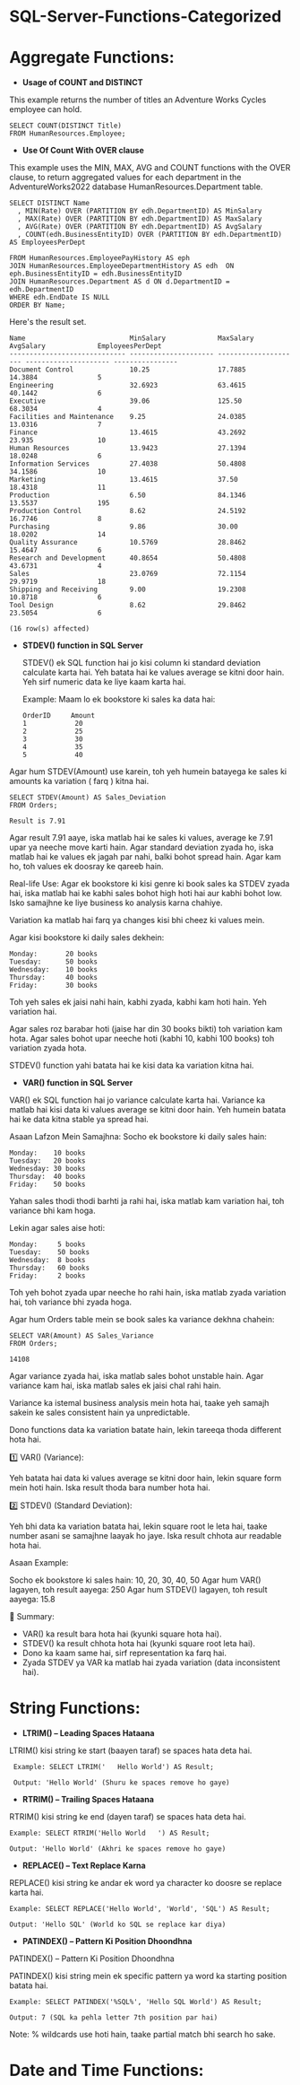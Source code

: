 # SQL-Server-Functions-Categorized

#  Aggregate Functions:

- **Usage of COUNT and DISTINCT**

This example returns the number of titles an Adventure Works Cycles employee can hold.

    SELECT COUNT(DISTINCT Title)
    FROM HumanResources.Employee;
    
- **Use Of Count With OVER clause**

This example uses the MIN, MAX, AVG and COUNT functions with the OVER clause, to return aggregated values for each department in the AdventureWorks2022 database HumanResources.Department table.

    SELECT DISTINCT Name
      , MIN(Rate) OVER (PARTITION BY edh.DepartmentID) AS MinSalary
      , MAX(Rate) OVER (PARTITION BY edh.DepartmentID) AS MaxSalary
      , AVG(Rate) OVER (PARTITION BY edh.DepartmentID) AS AvgSalary
      , COUNT(edh.BusinessEntityID) OVER (PARTITION BY edh.DepartmentID) AS EmployeesPerDept
    
    FROM HumanResources.EmployeePayHistory AS eph
    JOIN HumanResources.EmployeeDepartmentHistory AS edh  ON eph.BusinessEntityID = edh.BusinessEntityID
    JOIN HumanResources.Department AS d ON d.DepartmentID = edh.DepartmentID
    WHERE edh.EndDate IS NULL
    ORDER BY Name;

  Here's the result set.

    Name                          MinSalary             MaxSalary             AvgSalary             EmployeesPerDept
    ----------------------------- --------------------- --------------------- --------------------- ----------------
    Document Control              10.25                 17.7885               14.3884               5
    Engineering                   32.6923               63.4615               40.1442               6
    Executive                     39.06                 125.50                68.3034               4
    Facilities and Maintenance    9.25                  24.0385               13.0316               7
    Finance                       13.4615               43.2692               23.935                10
    Human Resources               13.9423               27.1394               18.0248               6
    Information Services          27.4038               50.4808               34.1586               10
    Marketing                     13.4615               37.50                 18.4318               11
    Production                    6.50                  84.1346               13.5537               195
    Production Control            8.62                  24.5192               16.7746               8
    Purchasing                    9.86                  30.00                 18.0202               14
    Quality Assurance             10.5769               28.8462               15.4647               6
    Research and Development      40.8654               50.4808               43.6731               4
    Sales                         23.0769               72.1154               29.9719               18
    Shipping and Receiving        9.00                  19.2308               10.8718               6
    Tool Design                   8.62                  29.8462               23.5054               6
  
    (16 row(s) affected)

 - **STDEV() function in SQL Server**

   STDEV() ek SQL function hai jo kisi column ki standard deviation calculate karta hai. Yeh batata hai ke values average se kitni door hain. Yeh sirf numeric data ke liye kaam karta 
   hai.

   Example:
   Maam lo ek bookstore ki sales ka data hai:

       OrderID	   Amount
       1	        20
       2 	        25
       3	        30
       4	        35
       5	        40

Agar hum STDEV(Amount) use karein, toh yeh humein batayega ke sales ki amounts ka variation ( farq ) kitna hai.

    SELECT STDEV(Amount) AS Sales_Deviation
    FROM Orders;

    Result is 7.91

Agar result 7.91 aaye, iska matlab hai ke sales ki values, average ke 7.91 upar ya neeche move karti hain. Agar standard deviation zyada ho, iska matlab hai ke values ek jagah par nahi, balki bohot spread hain. Agar kam ho, toh values ek doosray ke qareeb hain.

Real-life Use:
Agar ek bookstore ki kisi genre ki book sales ka STDEV zyada hai, iska matlab hai ke kabhi sales bohot high hoti hai aur kabhi bohot low. Isko samajhne ke liye business ko analysis karna chahiye.

Variation ka matlab hai farq ya changes kisi bhi cheez ki values mein.

Agar kisi bookstore ki daily sales dekhein:

    Monday:       20 books
    Tuesday:      50 books
    Wednesday:    10 books
    Thursday:     40 books
    Friday:       30 books

Toh yeh sales ek jaisi nahi hain, kabhi zyada, kabhi kam hoti hain. Yeh variation hai.

Agar sales roz barabar hoti (jaise har din 30 books bikti) toh variation kam hota.
Agar sales bohot upar neeche hoti (kabhi 10, kabhi 100 books) toh variation zyada hota.

STDEV() function yahi batata hai ke kisi data ka variation kitna hai. 

 - **VAR() function in SQL Server**

VAR() ek SQL function hai jo variance calculate karta hai. Variance ka matlab hai kisi data ki values average se kitni door hain. Yeh humein batata hai ke data kitna stable ya spread hai.

Asaan Lafzon Mein Samajhna:
Socho ek bookstore ki daily sales hain:

    Monday:    10 books
    Tuesday:   20 books
    Wednesday: 30 books
    Thursday:  40 books
    Friday:    50 books

Yahan sales thodi thodi barhti ja rahi hai, iska matlab kam variation hai, toh variance bhi kam hoga.

Lekin agar sales aise hoti:

    Monday:     5 books
    Tuesday:    50 books
    Wednesday:  8 books
    Thursday:   60 books
    Friday:     2 books

Toh yeh bohot zyada upar neeche ho rahi hain, iska matlab zyada variation hai, toh variance bhi zyada hoga.

Agar hum Orders table mein se book sales ka variance dekhna chahein:

    SELECT VAR(Amount) AS Sales_Variance  
    FROM Orders;

    14108 

Agar variance zyada hai, iska matlab sales bohot unstable hain.
Agar variance kam hai, iska matlab sales ek jaisi chal rahi hain.

Variance ka istemal business analysis mein hota hai, taake yeh samajh sakein ke sales consistent hain ya unpredictable.

Dono functions data ka variation batate hain, lekin tareeqa thoda different hota hai.

1️⃣ VAR() (Variance):

Yeh batata hai data ki values average se kitni door hain, lekin square form mein hoti hain.
Iska result thoda bara number hota hai.

2️⃣ STDEV() (Standard Deviation):

Yeh bhi data ka variation batata hai, lekin square root le leta hai, taake number asani se samajhne laayak ho jaye.
Iska result chhota aur readable hota hai.

Asaan Example:

Socho ek bookstore ki sales hain: 10, 20, 30, 40, 50
Agar hum VAR() lagayen, toh result aayega: 250
Agar hum STDEV() lagayen, toh result aayega: 15.8

📌 Summary:

  - VAR() ka result bara hota hai (kyunki square hota hai).
  - STDEV() ka result chhota hota hai (kyunki square root leta hai).
  - Dono ka kaam same hai, sirf representation ka farq hai.
  - Zyada STDEV ya VAR ka matlab hai zyada variation (data inconsistent hai).

# String Functions:

-  **LTRIM() – Leading Spaces Hataana**

  LTRIM() kisi string ke start (baayen taraf) se spaces hata deta hai.

     Example: SELECT LTRIM('   Hello World') AS Result;

     Output: 'Hello World' (Shuru ke spaces remove ho gaye)

- **RTRIM() – Trailing Spaces Hataana**

RTRIM() kisi string ke end (dayen taraf) se spaces hata deta hai.

    Example: SELECT RTRIM('Hello World   ') AS Result;
    
    Output: 'Hello World' (Akhri ke spaces remove ho gaye)

 - **REPLACE() – Text Replace Karna**

REPLACE() kisi string ke andar ek word ya character ko doosre se replace karta hai.

    Example: SELECT REPLACE('Hello World', 'World', 'SQL') AS Result;

    Output: 'Hello SQL' (World ko SQL se replace kar diya)

 - **PATINDEX() – Pattern Ki Position Dhoondhna**

PATINDEX() – Pattern Ki Position Dhoondhna

PATINDEX() kisi string mein ek specific pattern ya word ka starting position batata hai.

    Example: SELECT PATINDEX('%SQL%', 'Hello SQL World') AS Result;

    Output: 7 (SQL ka pehla letter 7th position par hai)

Note: % wildcards use hoti hain, taake partial match bhi search ho sake.

# Date and Time Functions:




